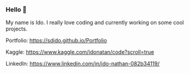 ### Hello 👋
My name is Ido.
I really love coding and currently working on some cool projects. 

Portfolio: https://sdido.github.io/Portfolio 

Kaggle: https://www.kaggle.com/idonatan/code?scroll=true

LinkedIn: https://www.linkedin.com/in/ido-nathan-082b34119/
